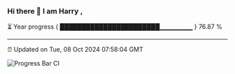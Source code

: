 ### Hi there 👋 I am Harry , 

⏳ Year progress { ███████████████████████▁▁▁▁▁▁▁ } 76.87 %

---

⏰ Updated on Tue, 08 Oct 2024 07:58:04 GMT

![Progress Bar CI](https://github.com/duykhang68/duykhang68/workflows/Progress%20Bar%20CI/badge.svg)
